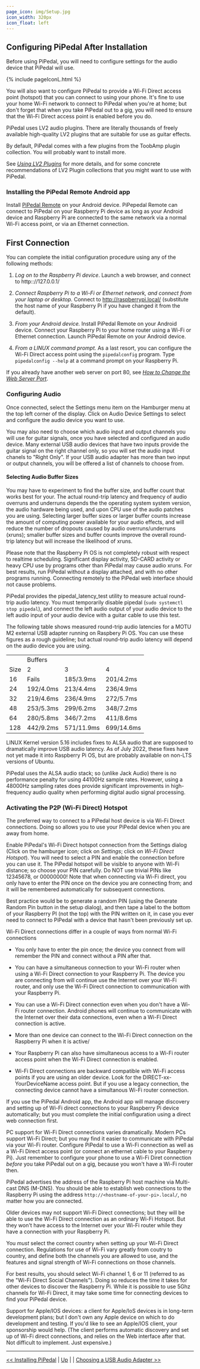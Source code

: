 ```yaml
---
page_icon: img/Setup.jpg
icon_width: 320px
icon_float: left
---
```

## Configuring PiPedal After Installation


Before using PiPedal, you will need to configure settings for the audio device that PiPedal will use.

{% include pageIconL.html %}

You will also want to configure PiPedal  to provide a Wi-Fi Direct access point (hotspot) that you can connect to using your phone. It's fine to use your home Wi-Fi network to connect to PiPedal when you're at home; but don't forget that when you take PiPedal out to a gig, you will need to ensure that the Wi-Fi Direct access point is enabled before you do. 

PiPedal uses LV2 audio plugins. There are literally thousands of freely available high-quality LV2 plugins that are suitable for use as guitar effects.

By default, PiPedal comes with a few plugins from the ToobAmp plugin collection. You will probably want to install more.

See [_Using LV2 Plugins_](UsingLv2Plugins.md) for more details, and for some concrete recommendations of LV2 Plugin collections that you might want to use
with PiPedal.

### Installing the PiPedal Remote Android app

Install [PiPedal Remote](https://play.google.com/store/apps/details?id=com.twoplay.pipedal) on your Android device. PiPepedal Remote can connect to
PiPedal on your Raspberry Pi device  as long as your Android device and Raspberry Pi are connected to the same network via a normal Wi-Fi access point, or via an Ethernet connection. 

## First Connection

You can complete the initial configuration procedure using any of the following methods:

1. _Log on to the Raspberry Pi device_. Launch a web browser, and connect to http:://127.0.0.1/

2.  _Connect Raspberry Pi to a Wi-Fi or Ethernet network, and connect from your laptop or desktop._ Connect to http://raspberrypi.local/ (substitute the host name of your Raspberry Pi if you have changed it from the default).

3. _From your Android device._ Install PiPedal Remote on your Android device. Connect your Raspberry Pi to your home router using a Wi-Fi or Ethernet connection. Launch PiPedal Remote on your Android device.

4. _From a LINUX command prompt._ As a last resort, you can configure the Wi-Fi Direct access point using the `pipedalconfig` program. Type `pipedalconfig --help` at a command prompt on your Raspberry Pi.

If you already have another web server on port 80, see [*How to Change the Web Server Port*](ChangingTheWebServerPort.md).

### Configuring Audio

Once connected, select the Settings menu item on the Hamburger menu at the top left corner of the display. Click on Audio Device Settings to select and configure the audio device you want to use. 

You may also need to choose which audio input and output channels you will use for guitar signals, once you have selected and configured 
an audio device. Many external USB audio devices that have two inputs provide the guitar signal on the right channel only, so you will set the audio input chanels to  "Right Only". If your USB audio adapter has more than two input or output channels, you will be offered a list of channels to choose from.

#### Selecting Audio Buffer Sizes

You may have to experiment to find the buffer size, and buffer count that works best for your. The actual round-trip latency and frequency of audio overruns and underruns depends the the operating system system version, the audio hardware being used, and upon CPU use of the audio patches you are using. Selecting larger buffer sizes or larger buffer counts increase the amount of computing power available for your audio effects, and will reduce the number of dropouts caused by audio overruns/underruns (xruns); smaller buffer sizes and buffer counts improve the overall round-trip latency but will increase the likelihood of xruns.

Please note that the Raspberry Pi OS is not completely robust with respect to realtime scheduling. Significant display activity, SD-CARD activity or heavy CPU use by programs other than PiPedal may cause audio xruns. For best results, run PiPedal without a display attached, and with no other programs running. Connecting remotely to the PiPedal web interface should not cause problems. 

PiPedal provides the pipedal_latency_test utility to measure actual round-trip audio latency. You must temporarily disable pipedal (`sudo systemctl stop pipedal`), and connect the left audio output of your audio device to the left audio input of your audio device with a guitar cable to use this test. 

The following table shows measured round-trip audio latencies for a MOTU M2 external USB adapter running on Raspbery Pi OS. You can use these figures as a rough guideline; but actual round-trip audio latency will depend on the audio device you are using.

<table align='center'>
    <tr><td></td><td colspan=3>Buffers</td></tr>
    <tr><td>Size</td><td>2</td><td>3</td><td>4</td></tr>
    <tr><td>16</td><td>Fails</td><td>185/3.9ms</td><td>201/4.2ms</td></tr>
    <tr><td>24</td><td>192/4.0ms</td><td>213/4.4ms</td><td>236/4.9ms</td></tr>
    <tr><td>32</td><td>219/4.6ms</td><td>236/4.9ms</td><td>272/5.7ms</td></tr>
    <tr><td>48</td><td>253/5.3ms</td><td>299/6.2ms</td><td>348/7.2ms</td></tr>
    <tr><td>64</td><td>280/5.8ms</td><td>346/7.2ms</td><td>411/8.6ms</td></tr>
    <tr><td>128</td><td>442/9.2ms</td><td>571/11.9ms</td><td>699/14.6ms</td></tr>
</table>

LINUX Kernel version 5.16 includes fixes to ALSA audio that are supposed to dramatically improve USB audio latency. As of July 2022, these fixes have not yet made it into Raspberry Pi OS, but are probably available on non-LTS versions of Ubuntu.

PiPedal uses the ALSA audio stack; so (unlike Jack Audio) there is no performance penalty for using 44100Hz sample rates. However, using a 48000Hz sampling rates does provide significant improvements in high-frequency audio quality when performing digital audio signal processing.

### Activating the P2P (Wi-Fi Direct) Hotspot

The preferred way to connect to a PiPedal host device is via Wi-Fi Direct connections. Doing so allows you to use your PiPedal device when you are away from home.
     
Enable PiPedal's Wi-Fi Direct hotspot connection from the Settings dialog (Click on the hamburger icon; click on *Settings*; click on *Wi-Fi Direct Hotspot*). You will need to select a PIN and enable the connection before you can use it. The PiPedal hotspot will be visible to anyone with Wi-Fi distance; so choose your PIN carefully. Do NOT use trivial PINs like 12345678, or 00000000! Note that when connecting via Wi-Fi direct, you only have to enter the PIN once on the device you are connecting from; and it will be remembered automatically for subsequent connections.

Best practice would be to generate a random PIN (using the Generate Random Pin button in the setup dialog), and then tape a label to the bottom of your Raspberry PI 
(not the top) with the PIN written on it, in case you ever need to connect to PiPedal with a device that hasn't been previously set up. 
     
Wi-Fi Direct connections differ in a couple of ways from normal Wi-Fi connections
     
- You only have to enter the pin once; the device you connect from will remember the PIN and connect without a PIN after that.

- You can have a simultaneous connection to your Wi-Fi router when using a Wi-Fi Direct connection to your Raspberry Pi. The device you
  are connecting from will continue use the Internet over your Wi-Fi router, and only use the Wi-Fi Direct connection to communication 
  with your Raspberry Pi.

- You can use a Wi-Fi Direct connection even when you don't have a Wi-Fi router connection. Android phones will continue to communicate 
  with the Internet over their
  data connections, even when a Wi-Fi Direct connection is active.

- More than one device can connect to the Wi-Fi Direct connection on the Raspberry Pi when it is active/

- Your Raspberry Pi can also have simultaneous access to a Wi-Fi router access point when the Wi-Fi Direct connection is enabled.

- Wi-Fi Direct connections are backward compatible with Wi-Fi access points if you are using an older device. Look for the DIRECT-xx-YourDeviceName access point.
  But if you use a legacy connection, the connecting device cannot have a simultanous Wi-Fi router connection.

If you use the PiPedal Android app, the Android app will manage discovery and setting up of Wi-Fi direct connections to your Raspberry Pi device automatically; but you must complete the initial configuration using a direct web connection first.
     
PC support for Wi-Fi Direct connections varies dramatically. Modern PCs support Wi-Fi Direct; but you may find it easier to communicate with PiPedal via your Wi-Fi router. Configure PiPedal to use a Wi-Fi connection as well as a Wi-Fi Direct access point (or connect an ethernet cable to your Raspberry Pi). Just remember to configure your phone to use a Wi-Fi Diret connection _before_ you take PiPedal out on a gig, because you won't have a Wi-Fi router then.

PiPedal advertises the address of the Raspberry Pi host  machine via Multi-cast DNS (M-DNS). You should be able to establish web connections to the Raspberry Pi using the address `http://<hostname-of-your-pi>.local/`, no matter how you are connected.
     
Older devices may not support Wi-Fi Direct connections; but they will be able to use the Wi-Fi Direct connection as an ordinary Wi-Fi Hotspot. But they won't have access to the Internet over your Wi-Fi router while they have a connection with your Raspberry Pi.

You _must_ select the correct country when setting up your Wi-Fi Direct connection. Regulations for use of Wi-Fi vary greatly from coutry to country, and define both the channels you are allowed to use, and the features and signal strength of Wi-Fi connections on those channels. 

For best results, you should select Wi-Fi channel 1, 6 or 11 (referred to as the "Wi-Fi Direct Social Channels"). Doing so reduces the time it takes for other devices to discover the Raspberry Pi. While it is possible to use 5Ghz channels for Wi-Fi Direct, it may take some time for connecting devices to find your PiPedal device.

Support for Apple/IOS devices: a client for Apple/IoS devices is in long-term development plans; but I don't own any Apple device on which to do development and testing. If you'd like to see an Apple/IOS client, your sponsorship would help. (The client performs automatic discovery and set up of Wi-Fi direct connections, and relies on the Web interface after that. Not difficult to implement. Just expensive.)

--------
[<< Installing PiPedal](Installing.md)  | [Up](Documentation.md) | | [Choosing a USB Audio Adapter >>](ChoosingAUsbAudioAdapter.md)
